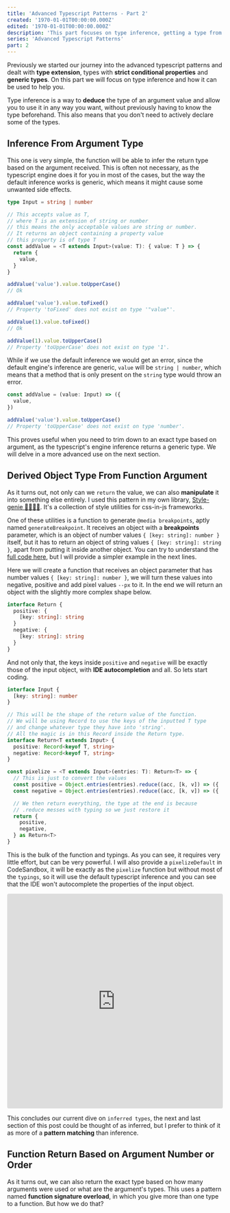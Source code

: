 ```yaml
---
title: 'Advanced Typescript Patterns - Part 2'
created: '1970-01-01T00:00:00.000Z'
edited: '1970-01-01T00:00:00.000Z'
description: 'This part focuses on type inference, getting a type from a function argument can be challenging at first, but after you understand what is happening it should become a breeze.'
series: 'Advanced Typescript Patterns'
part: 2
---
```


Previously we started our journey into the advanced typescript patterns and dealt with **type extension**, types with **strict conditional properties** and **generic types**. On this part we will focus on type inference and how it can be used to help you.

Type inference is a way to **deduce** the type of an argument value and allow you to use it in any way you want, without previously having to know the type beforehand. This also means that you don't need to actively declare some of the types.

## Inference From Argument Type

This one is very simple, the function will be able to infer the return type based on the argument received. This is often not necessary, as the typescript engine does it for you in most of the cases, but the way the default inference works is generic, which means it might cause some unwanted side effects.

```typescript {8}
type Input = string | number

// This accepts value as T,
// where T is an extension of string or number
// this means the only acceptable values are string or number.
// It returns an object containing a property value
// this property is of type T
const addValue = <T extends Input>(value: T): { value: T } => {
  return {
    value,
  }
}

addValue('value').value.toUpperCase()
// Ok

addValue('value').value.toFixed()
// Property 'toFixed' does not exist on type '"value"'.

addValue(1).value.toFixed()
// Ok

addValue(1).value.toUpperCase()
// Property 'toUpperCase' does not exist on type '1'.
```

While if we use the default inference we would get an error, since the default engine's inference are generic, `value` will be `string | number`, which means that a method that is only present on the `string` type would throw an error.

```typescript {6}
const addValue = (value: Input) => ({
  value,
})

addValue('value').value.toUpperCase()
// Property 'toUpperCase' does not exist on type 'number'.
```

This proves useful when you need to trim down to an exact type based on argument, as the typescript's engine inference returns a generic type. We will delve in a more advanced use on the next section.

## Derived Object Type From Function Argument

As it turns out, not only can we `return` the value, we can also **manipulate** it into something else entirely. I used this pattern in my own library, [Style-genie 🧞‍♂️🧞‍♀️](https://github.com/JCQuintas/style-genie). It's a collection of style utilities for css-in-js frameworks.

One of these utilities is a function to generate `@media breakpoints`, aptly named `generateBreakpoint`. It receives an object with a **breakpoints** parameter, which is an object of number values `{ [key: string]: number }` itself, but it has to return an object of string values `{ [key: string]: string }`, apart from putting it inside another object. You can try to understand the [full code here](https://github.com/JCQuintas/style-genie/blob/2f10085f05c236f87bf7db1d557557092b65f06e/src/breakpoint/index.ts#L63), but I will provide a simpler example in the next lines.

Here we will create a function that receives an object parameter that has number values `{ [key: string]: number }`, we will turn these values into negative, positive and add pixel values `--px` to it. In the end we will return an object with the slightly more complex shape below.

```typescript
interface Return {
  positive: {
    [key: string]: string
  }
  negative: {
    [key: string]: string
  }
}
```

And not only that, the keys inside `positive` and `negative` will be exactly those of the input object, with **IDE autocompletion** and all. So lets start coding.

```typescript
interface Input {
  [key: string]: number
}

// This will be the shape of the return value of the function.
// We will be using Record to use the keys of the inputted T type
// and change whatever type they have into 'string'.
// All the magic is in this Record inside the Return type.
interface Return<T extends Input> {
  positive: Record<keyof T, string>
  negative: Record<keyof T, string>
}

const pixelize = <T extends Input>(entries: T): Return<T> => {
  // This is just to convert the values
  const positive = Object.entries(entries).reduce((acc, [k, v]) => ({ ...acc, [k]: `${v}px` }), {})
  const negative = Object.entries(entries).reduce((acc, [k, v]) => ({ ...acc, [k]: `-${v}px` }), {})

  // We then return everything, the type at the end is because
  // .reduce messes with typing so we just restore it
  return {
    positive,
    negative,
  } as Return<T>
}
```

This is the bulk of the function and typings. As you can see, it requires very little effort, but can be very powerful. I will also provide a `pixelizeDefault` in CodeSandbox, it will be exactly as the `pixelize` function but without most of the `typings`, so it will use the default typescript inference and you can see that the IDE won't autocomplete the properties of the input object.

<iframe
     src="https://codesandbox.io/embed/pensive-colden-g9huu?autoresize=1&fontsize=14&theme=dark&view=editor"
     style="width:100%; height:500px; border:0; border-radius: 4px; overflow:hidden;"
     title="mindcomponents/advanced-typescript-patterns-part-2"
     allow="geolocation; microphone; camera; midi; vr; accelerometer; gyroscope; payment; ambient-light-sensor; encrypted-media; usb"
     sandbox="allow-modals allow-forms allow-popups allow-scripts allow-same-origin"
   ></iframe>

This concludes our current dive on `inferred types`, the next and last section of this post could be thought of as inferred, but I prefer to think of it as more of a **pattern matching** than inference.

## Function Return Based on Argument Number or Order

As it turns out, we can also return the exact type based on how many arguments were used or what are the argument's types. This uses a pattern named **function signature overload**, in which you give more than one type to a function. But how we do that?

<!-- Show how to do function overload -->
<!-- continue with order/argument user spacing function as example -->
